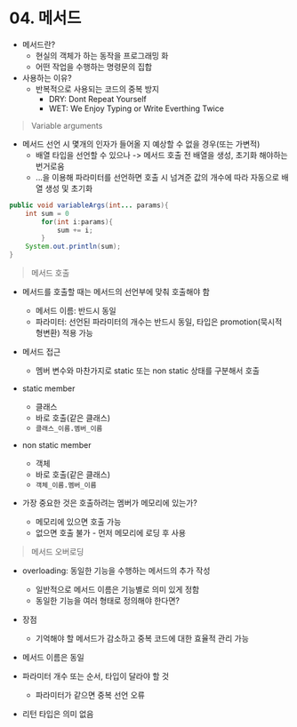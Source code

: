 # 04. 메서드

- 메서드란?
  - 현실의 객체가 하는 동작을 프로그래밍 화
  - 어떤 작업을 수행하는 명령문의 집합
- 사용하는 이유?
  - 반복적으로 사용되는 코드의 중복 방지
    - DRY: Dont Repeat Yourself
    - WET: We Enjoy Typing or Write Everthing Twice



> Variable arguments

- 메서드 선언 시 몇개의 인자가 들어올 지 예상할 수 없을 경우(또는 가변적)
  - 배열 타입을 선언할 수 있으나 -> 메서드 호출 전 배열을 생성, 초기화 해야하는 번거로움
  - ...을 이용해 파라미터를 선언하면 호출 시 넘겨준 값의 개수에 따라 자동으로 배열 생성 및 초기화

```java
public void variableArgs(int... params){
    int sum = 0
        for(int i:params){
            sum += i;
        }
    System.out.println(sum);
}
```



> 메서드 호출

- 메서드를 호출할 때는 메서드의 선언부에 맞춰 호출해야 함
  - 메서드 이름: 반드시 동일
  - 파라미터: 선언된 파라미터의 개수는 반드시 동일, 타입은 promotion(묵시적 형변환) 적용 가능



- 메서드 접근
  - 멤버 변수와 마찬가지로 static 또는 non static 상태를 구분해서 호출



- static member
  - 클래스
  - 바로 호출(같은 클래스)
  - `클래스_이름.멤버_이름`

- non static member
  - 객체
  - 바로 호출(같은 클래스)
  - `객체_이름.멤버_이름`
- 가장 중요한 것은 호출하려는 멤버가 메모리에 있는가?
  - 메모리에 있으면 호출 가능
  - 없으면 호출 불가 - 먼저 메모리에 로딩 후 사용



> 메서드 오버로딩

- overloading: 동일한 기능을 수행하는 메서드의 추가 작성
  - 일반적으로 메서드 이름은 기능별로 의미 있게 정함
  - 동일한 기능을 여러 형태로 정의해야 한다면?

- 장점
  - 기억해야 할 메서드가 감소하고 중복 코드에 대한 효율적 관리 가능



- 메서드 이름은 동일
- 파라미터 개수 또는 순서, 타입이 달라야 할 것
  - 파라미터가 같으면 중복 선언 오류
- 리턴 타입은 의미 없음



